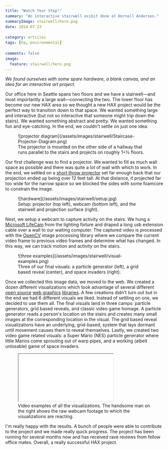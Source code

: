 ```yaml
---
title: "Watch Your Step!"
summary: "An interactive stairwell exibit done at Hornall Anderson."
summaryImage: stairwell/hero.png
date: 2014-07-23

category: articles
tags: [ha, environmental]

comments: false
image:
  feature: stairwell/hero.png
---
```


<style>
   .hero { background: #000; }
   .hero img { padding: 4em 0; }
</style>

_We found ourselves with some spare hardware, a blank canvas, and an idea for an interactive art project._

Our office here in Seattle spans two floors and we have a stairwell—and most importantly a large wall—connecting the two. The lower floor has become our new HAX area so we thought a new HAX project would be the perfect way to transition down to that space. We wanted something large and interactive (but not so interactive that someone might trip down the stairs). We wanted something abstract and pretty. We wanted something fun and eye-catching. In the end, we couldn't settle on just one idea.

<figure>
	![projector diagram](/assets/images/stairwell/Staircase-Projector-Diagram.png)
	<figcaption>The projector is mounted on the other side of a hallway that runs parallel to the stairs and projects on roughly 1+½ floors.</figcaption>
</figure>

Our first challenge was to find a projector. We wanted to fill as much wall space as possible and there was quite a lot of wall with which to work. In the end, we settled on a [short throw projector][hard1] set far enough back that our projection ended up being over 12 feet tall. At that distance, it projected far too wide for the narrow space so we blocked the sides with some foamcore to constrain the image.

<figure>
	![hardware](/assets/images/stairwell/setup.jpg)
	<figcaption>Setup: projector (top left), webcam (bottom left), and the stairwell and projection surface (right).</figcaption>
</figure>

Next, we setup a webcam to capture activity on the stairs. We hung a [Microsoft LifeCam][hard2] from the lighting fixture and draped a long usb extension cable over a wall to our waiting computer. The captured video is processed with the [OpenCV][lib4] image processing library where we compare the current video frame to previous video frames and determine what has changed. In this way, we can track motion and activity on the stairs.

<figure>
	![three examples](/assets/images/stairwell/visual-examples.png)
	<figcaption>Three of our final visuals: a particle generator (left), a grid based reveal (center), and space invaders (right).</figcaption>
</figure>

Once we collected this image data, we moved to the web. We created a dozen different visualizations which took advantage of several different [open source][lib1] [web graphics][lib2] [libraries][lib3]. A few creations didn't turn out but in the end we had 6 different visuals we liked. Instead of settling on one, we decided to use them all. The final visuals land in three camps: particle generators, grid based reveals, and classic video game homage. A particle generator reads a person's location on the stairs and creates many small images at the corresponding location in the visual. The grid based reveal visualizations have an underlying, grid-based, system that lays dormant until movement causes them to reveal themselves. Lastly, we created two video game related visuals: a Super Mario (NES) particle generator where little Marios come sprouting out of warp pipes, and a working (albeit unlosable) game of space invaders.

<figure>
   <div class="video-wrapper">
	  <iframe src="//player.vimeo.com/video/101571609?title=0&amp;byline=0&amp;portrait=0&amp;color=00d8fa" allowfullscreen=""></iframe>
   </div>
	<figcaption>Video examples of all the visualizations. The handsome man on the right shows the raw webcam footage to which the visualizations are reacting.</figcaption>
</figure>

I'm really happy with the results. A bunch of people were able to contribute to the project and we made really quick progress. The project has been running for several months now and has received rave reviews from fellow office mates. Overall, a really successful HAX project.

[hard1]: http://www.projectorcentral.com/NEC-NP-M352WS.htm
[hard2]: http://www.microsoft.com/hardware/en-us/p/lifecam-cinema/H5D-00013
[lib1]: http://www.pixijs.com/
[lib2]: http://processingjs.org/
[lib3]: http://soulwire.github.io/sketch.js/
[lib4]: https://github.com/shimat/opencvsharp
